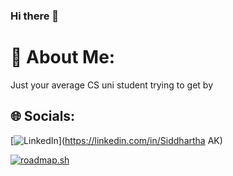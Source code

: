 ### Hi there 👋

<!--
**SiddharthaAK/SiddharthaAK** is a ✨ _special_ ✨ repository because its `README.md` (this file) appears on your GitHub profile.

Here are some ideas to get you started:

- 🔭 I’m currently working on ...
- 🌱 I’m currently learning ...
- 👯 I’m looking to collaborate on ...
- 🤔 I’m looking for help with ...
- 💬 Ask me about ...
- 📫 How to reach me: ...
- 😄 Pronouns: ...
- ⚡ Fun fact: ...
-->
# 💫 About Me:
Just your average CS uni student trying to get by 


## 🌐 Socials:
[![LinkedIn](https://img.shields.io/badge/LinkedIn-%230077B5.svg?logo=linkedin&logoColor=white)](https://linkedin.com/in/Siddhartha AK) 

[![roadmap.sh](https://roadmap.sh/card/tall/679d9b5bd7c9b4cc8bf3a78a?variant=dark)](https://roadmap.sh)

<!-- Proudly created with GPRM ( https://gprm.itsvg.in ) -->
